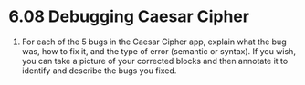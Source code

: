 # 6.08 Debugging Caesar Cipher

1. For each of the 5 bugs in the Caesar Cipher app, explain what the bug was, how to fix it, and the type of error (semantic or syntax). If you wish, you can take a picture of your corrected blocks and then annotate it to identify and describe the bugs you fixed.
